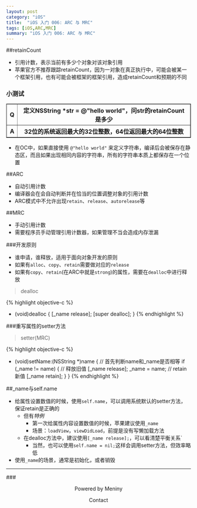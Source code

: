 ```yaml
---
layout: post
category: "iOS"
title:  "iOS 入门 006: ARC 与 MRC"
tags: [iOS,ARC,MRC]
summary: "iOS 入门 006: ARC 与 MRC"
---
```

##retainCount
* 引用计数，表示当前有多少个对象对该对象引用  
* 苹果官方不推荐跟踪retainCount，因为一对象在真正执行中，可能会被某一个框架引用，也有可能会被框架的框架引用，造成retainCount和预期的不同  

### 小测试
<table border="1" class="table table-bordered table-striped table-condensed">
<tr>
<th>Q</th>
<th>定义NSString *str = @"hello world"，问str的retainCount是多少</th>
</tr>
<tr>
<th>A</th>
<th>32位的系统返回最大的32位整数，64位返回最大的64位整数</th>
</tr>
</table>

* 在OC中，如果直接使用 `@"hello world"` 来定义字符串，编译后会被保存在静态区，而且如果出现相同内容的字符串，所有的字符串本质上都保存在一个位置  

##ARC
* 自动引用计数  
* 编译器会在会自动判断并在恰当的位置调整对象的引用计数  
* ARC模式中不允许出现`retain`、`release`、`autorelease`等  

##MRC
* 手动引用计数  
* 需要程序员手动管理引用计数器，如果管理不当会造成内存泄漏  

###开发原则
* 谁申请，谁释放，适用于面向对象开发的原则  
* 如果有`alloc`、`copy`、`retain`需要做对应的`release`  
* 如果有`copy`、`retain`(在ARC中就是`strong`)的属性，需要在`dealloc`中进行释放  

>dealloc

{% highlight objective-c %}
- (void)dealloc {
   [_name release];
   [super dealloc];
}
{% endhighlight %}

###重写属性的setter方法

>setter(MRC)

{% highlight objective-c %}
- (void)setName:(NSString *)name {
   // 首先判断name和_name是否相等
   if (_name != name) {
       // 释放旧值
       [_name release];
       _name = name;
       // retain新值
       [_name retain];
   }
}
{% endhighlight %}

##_name与self.name
* 给属性设置数值的时候，使用`self.name`，可以调用系统默认的setter方法，保证retain是正确的  
	* 但有*特例*  
		* 第一次给属性内容设置数值的时候，苹果建议使用`_name`  
		* 场景：`loadView`，`viewDidLoad`，前提是没有写懒加载方法  
	* 在dealloc方法中，建议使用`[_name release];`，可以看清楚平衡关系`  
		* 当然，也可以使用`self.name = nil;`这样会调用setter方法，但效率略低  
* 使用`_name`的场景，通常是初始化，或者销毁  

***
###<center>Powered by Meniny</center>
<center>Contact <Meniny@qq.com></center>

